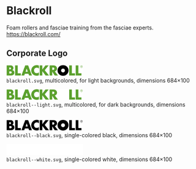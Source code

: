 # Blackroll

Foam rollers and fasciae training from the fasciae experts.  
https://blackroll.com/


## Corporate Logo

<img src="blackroll.svg" alt="Original logo" width="200"/><br/>
`blackroll.svg`,
multicolored,
for light backgrounds,
dimensions 684×100

<img src="blackroll--light.svg" alt="Light-colored logo" width="200"/><br/>
`blackroll--light.svg`,
multicolored,
for dark backgrounds,
dimensions 684×100

<img src="blackroll--black.svg" alt="Logo in black" width="200"/><br/>
`blackroll--black.svg`,
single-colored black,
dimensions 684×100

<img src="blackroll--white.svg" alt="Logo in white" width="200"/><br/>
`blackroll--white.svg`,
single-colored white,
dimensions 684×100